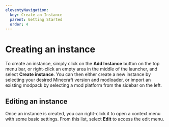```yaml
---
eleventyNavigation:
  key: Create an Instance
  parent: Getting Started
  order: 4
---
```


# Creating an instance

To create an instance, simply click on the **Add Instance** button on the top menu bar, or right-click an empty area in the middle of the launcher, and select **Create instance**. You can then either create a new instance by selecting your desired Minecraft version and modloader, or import an existing modpack by selecting a mod platform from the sidebar on the left.

## Editing an instance

Once an instance is created, you can right-click it to open a context menu with some basic settings. From this list, select **Edit** to access the edit menu.
